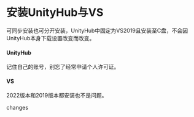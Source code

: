 # 安装UnityHub与VS
可同步安装也可分开安装，UnityHub中固定为VS2019且安装至C盘，不会因UnityHub本身下载设置改变而改变。
#### UnityHub
记住自己的账号，别忘了经常申请个人许可证。
#### VS
2022版本和2019版本都安装也不是问题。

changes